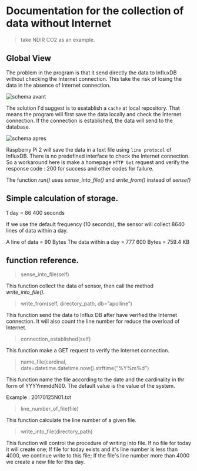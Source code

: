 # Documentation for the collection of data without Internet

> take NDIR CO2 as an example.

## Global View

The problem in the program is that it send directly the data to InfluxDB without checking the Internet connection. This take the risk of losing the data in the absence of Internet connection.

![schema avant](https://drive.google.com/uc?id=0B_jq0BJo4ikCRXFJODNtUVBrRXM)

The solution I'd suggest is to esatablish a `cache` at local repository. That means the program will first save the data locally and check the Internet connection. If the connection is established, the data will send to the database.

![schema apres](https://drive.google.com/uc?id=0B_jq0BJo4ikCS0VuTDNVS1M4eXM)

Raspberry Pi 2 will save the data in a text file using `line protocol` of InfluxDB. There is no predefined interface to check the Internet connection. So a workaround here is make a homepage `HTTP Get` request and verify the response code : 200 for success and other codes for failure.

The function *run()* uses *sense_into_file()* and *write_from()* instead of *sense()*

## Simple calculation of storage.

1 day = 86 400 seconds

If we use the default frequency (10 seconds), the sensor will collect 8640 lines of data within a day.

A line of data = 90 Bytes
The data within a day = 777 600 Bytes = 759.4 KB

## function reference.

> sense_into_file(self)

This function collect the data of sensor, then call the method *write_into_file()*.

> write_from(self, directory_path, db=”apolline”)

This function send the data to Influx DB after have verified the Internet connection. It will also count the line number for reduce the overload of Internet.

> connection_established(self)

This function make a GET request to verify the Internet connection.

> name_file(cardinal, date=datetime.datetime.now().strftime("%Y%m%d")

This function name the file according to the date and the cardinality in thr form of YYYYmmddN00. The default value is the value of the system.

Example : 20170125N01.txt

> line_number_of_file(file)

This function calculate the line number of a given file.

> write_into_file(directory_path)

This function will control the procedure of writing into file. If no file for today it will create one; If file for today exists and it's line number is less than 4000, we continue write to this file; If the file's line number more than 4000 we create a new file for this day.